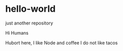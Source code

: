 # hello-world
just another repository


Hi Humans


Hubort here, I like Node and coffee
I do not like tacos
